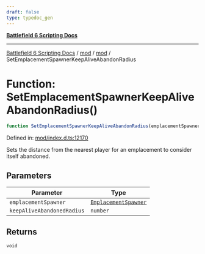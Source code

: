 ```yaml
---
draft: false
type: typedoc_gen
---
```


[**Battlefield 6 Scripting Docs**](../../../_index.md)

***

[Battlefield 6 Scripting Docs](../../../_index.md) / [mod](../../_index.md) / [mod](../_index.md) / SetEmplacementSpawnerKeepAliveAbandonRadius

# Function: SetEmplacementSpawnerKeepAliveAbandonRadius()

```ts
function SetEmplacementSpawnerKeepAliveAbandonRadius(emplacementSpawner, keepAliveAbandonedRadius): void;
```

Defined in: [mod/index.d.ts:12170](https://github.com/battlefield-portal-community/portal-docs/blob/6d87e21c5922a3efb03c634dbe98e5fe6e797672/generators/santiago/mod/index.d.ts#L12170)

Sets the distance from the nearest player for an emplacement to consider itself abandoned.

## Parameters

| Parameter | Type |
| ------ | ------ |
| `emplacementSpawner` | [`EmplacementSpawner`](../EmplacementSpawner/_index.md) |
| `keepAliveAbandonedRadius` | `number` |

## Returns

`void`
